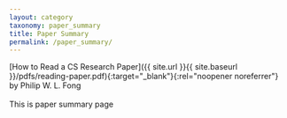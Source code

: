 ```yaml
---
layout: category
taxonomy: paper_summary
title: Paper Summary
permalink: /paper_summary/
---
```

[How to Read a CS Research Paper]({{ site.url }}{{ site.baseurl }}/pdfs/reading-paper.pdf){:target="_blank"}{:rel="noopener noreferrer"} by Philip W. L. Fong\
\
This is paper summary page
